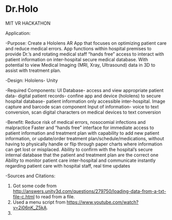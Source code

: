 # Dr.Holo

MIT VR HACKATHON

Application:

-Purpose:
Create a Hololens AR App that focuses on optimizing patient care and reduce medical errors. App functions within hospital premises to provide Dr.’s and rotating medical staff “hands free” access to interact with patient information on inter-hospital secure medical database.  With potential to view Medical Imaging (MRI, Xray, Ultrasound) data in 3D to assist with treatment plan.

-Design:
Hololens- Unity 

-Required Components:
UI
Database- access and view appropriate patient data- digital patient records- confine app and device (hololens) to secure hospital database- patient information only accessible inter-hospital. 
Image capture and barcode scan component
Input of  information- voice to text conversion, scan digital characters on medical devices to text conversion


-Benefit:
Reduce risk of medical errors, nosocomial infections and malpractice
Faster and “hands free” interface for immediate access to patient information and treatment plan with capability to add new patient information, or update/order treatment plan/schedule/medications, without having to physically handle or flip through paper charts where information can get lost or misplaced.
Ability to confirm with the hospital’s secure internal database that the patient and  treatment plan are the correct one
Ability to monitor patient care inter-hospital and communicate instantly regarding patient care with hospital staff, real time updates

-Sources and Citations:
1. Got some code from http://answers.unity3d.com/questions/279750/loading-data-from-a-txt-file-c.html to read from a file.
2. Used a menu script from https://www.youtube.com/watch?v=2i06nK_Z5kA.
3.
